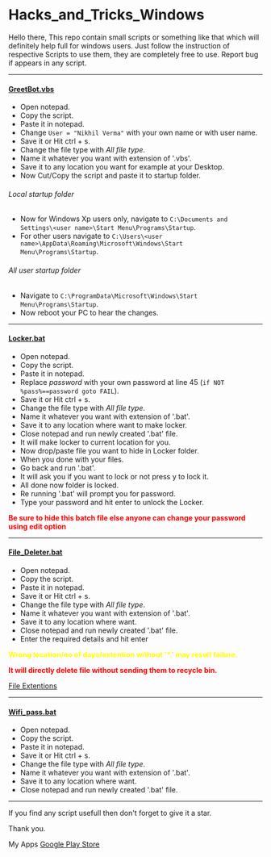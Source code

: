 # Hacks_and_Tricks_Windows
Hello there, This repo contain small scripts or something like that which will definitely help full for windows users. Just follow the instruction of respective Scripts to use them, they are completely free to use. Report bug if appears in any script.

***
#### [GreetBot.vbs](https://github.com/NIKHIL0VERMA/Hacks_and_Tricks_Windows/blob/main/GreetBot.vbs)
* Open notepad.
* Copy the script.
* Paste it in notepad.
* Change `User = "Nikhil Verma"` with your own name or with user name.
* Save it or Hit ctrl + s.
* Change the file type with _All file type_.
* Name it whatever you want with extension of '.vbs'.
* Save it to any location you want for example at your Desktop.
* Now Cut/Copy the script and paste it to startup folder.
###### Local startup folder
* Now for Windows Xp users only, navigate to `C:\Documents and Settings\<user name>\Start Menu\Programs\Startup`.
* For other users navigate to `C:\Users\<user name>\AppData\Roaming\Microsoft\Windows\Start Menu\Programs\Startup`.
###### All user startup folder
* Navigate to `C:\ProgramData\Microsoft\Windows\Start Menu\Programs\Startup`.
* Now reboot your PC to hear the changes.

***
#### [Locker.bat](https://github.com/NIKHIL0VERMA/Hacks_and_Tricks_Windows/blob/main/locker.bat)
* Open notepad.
* Copy the script.
* Paste it in notepad.
* Replace _password_ with your own password at line 45 (`if NOT %pass%==password goto FAIL`).
* Save it or Hit ctrl + s.
* Change the file type with _All file type_.
* Name it whatever you want with extension of '.bat'.
* Save it to any location where want to make locker.
* Close notepad and run newly created '.bat' file.
* It will make locker to current location for you.
* Now drop/paste file you want to hide in Locker folder.
* When you done with your files.
* Go back and run '.bat'.
* It will ask you if you want to lock or not press y to lock it.
* All done now folder is locked.
* Re running '.bat' will prompt you for password.
* Type your password and hit enter to unlock the Locker.

<span style="color:red">**Be sure to hide this batch file else anyone can change your password using edit option**</span>

***
#### [File_Deleter.bat](https://github.com/NIKHIL0VERMA/Hacks_and_Tricks_for_Windows/blob/main/File_Deleter.bat)
* Open notepad.
* Copy the script.
* Paste it in notepad.
* Save it or Hit ctrl + s.
* Change the file type with _All file type_.
* Name it whatever you want with extension of '.bat'.
* Save it to any location where want.
* Close notepad and run newly created '.bat' file.
* Enter the required details and hit enter

<span style="color:yellow">**Wrong location/no of days/extention without '*.' may result failure.**</span>

<span style="color:red">**It will directly delete file without sending them to recycle bin.**</span>

[File Extentions](https://en.wikipedia.org/wiki/List_of_file_formats)

***
#### [Wifi_pass.bat](https://github.com/NIKHIL0VERMA/Hacks_and_Tricks_for_Windows/blob/main/Wifi_pass.bat)
* Open notepad.
* Copy the script.
* Paste it in notepad.
* Save it or Hit ctrl + s.
* Change the file type with _All file type_.
* Name it whatever you want with extension of '.bat'.
* Save it to any location where want.
* Close notepad and run newly created '.bat' file.

***
If you find any script usefull then don't forget to give it a star.

Thank you.

My Apps [Google Play Store](https://play.google.com/store/apps/dev?id=5011720043750659265)
